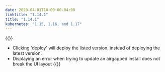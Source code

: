 ```yaml
---
date: 2020-04-01T10:00:00-04:00
linktitle: "1.14.1"
title: "1.14.1"
kubernetes: "1.15, 1.16, and 1.17"
---
```


{{<fixes>}}
* Clicking 'deploy' will deploy the listed version, instead of deploying the latest version.
* Displaying an error when trying to update an airgapped install does not break the UI layout
{{</fixes>}}
